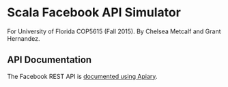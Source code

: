 # Scala Facebook API Simulator
For University of Florida COP5615 (Fall 2015).
By Chelsea Metcalf and Grant Hernandez.

## API Documentation
The Facebook REST API is [documented using Apiary](http://docs.cop5615facebook.apiary.io/).

